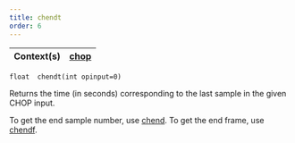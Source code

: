 ```yaml
---
title: chendt
order: 6
---
```

| Context(s) | [chop](../contexts/chop.html) |
| --- | --- |

`float  chendt(int opinput=0)`

Returns the time (in seconds) corresponding to the last sample in the given CHOP input.

To get the end sample number, use [chend](/en/houdini-vex/chop/chend "Returns the sample number of the last sample in a given CHOP input."). To get the end frame, use [chendf](/en/houdini-vex/chop/chendf "Returns the frame corresponding to the last sample of the input specified.").
